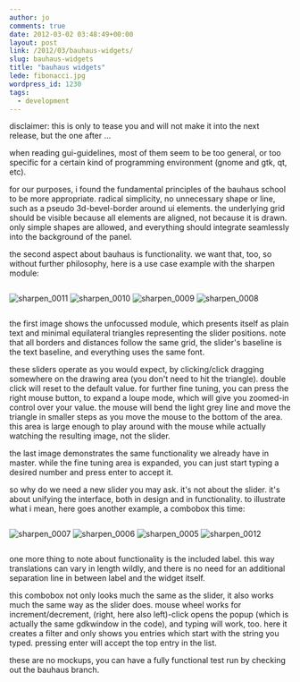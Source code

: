 ```yaml
---
author: jo
comments: true
date: 2012-03-02 03:48:49+00:00
layout: post
link: /2012/03/bauhaus-widgets/
slug: bauhaus-widgets
title: "bauhaus widgets"
lede: fibonacci.jpg
wordpress_id: 1230
tags:
  - development
---
```

disclaimer: this is only to tease you and will not make it into the next release, but the one after ...

when reading gui-guidelines, most of them seem to be too general, or too specific for a certain kind of programming environment (gnome and gtk, qt, etc).

for our purposes, i found the fundamental principles of the bauhaus school to be more appropriate. radical simplicity, no unnecessary shape or line, such as a pseudo 3d-bevel-border around ui elements. the underlying grid should be visible because all elements are aligned, not because it is drawn. only simple shapes are allowed, and everything should integrate seamlessly into the background of the panel.

the second aspect about bauhaus is functionality. we want that, too, so without further philosophy, here is a use case example with the sharpen module:


<span style="display: table-row;">
<span style="display: table-cell">

![sharpen_0011](sharpen_0011.jpg)

</span>
&nbsp;
<span style="display: table-cell">

![sharpen_0010](sharpen_0010.jpg)

</span>
&nbsp;
<span style="display: table-cell">

![sharpen_0009](sharpen_0009.jpg)

</span>
&nbsp;
<span style="display: table-cell">

![sharpen_0008](sharpen_0008.jpg)

</span>
</span>

the first image shows the unfocussed module, which presents itself as plain text and minimal equilateral triangles representing the slider positions. note that all borders and distances follow the same grid, the slider's baseline is the text baseline, and everything uses the same font.

these sliders operate as you would expect, by clicking/click dragging somewhere on the drawing area (you don't need to hit the triangle). double click will reset to the default value.
for further fine tuning, you can press the right mouse button, to expand a loupe mode, which will give you zoomed-in control over your value. the mouse will bend the light grey line and move the triangle in smaller steps as you move the mouse to the bottom of the area. this area is large enough to play around with the mouse while actually watching the resulting image, not the slider.

the last image demonstrates the same functionality we already have in master. while the fine tuning area is expanded, you can just start typing a desired number and press enter to accept it.

so why do we need a new slider you may ask. it's not about the slider. it's about unifying the interface, both in design and in functionality. to illustrate what i mean, here goes another example, a combobox this time:

<span style="display: table-row;">
<span style="display: table-cell">

![sharpen_0007](sharpen_0007.jpg)

</span>
&nbsp;
<span style="display: table-cell">

![sharpen_0006](sharpen_0006.jpg)

</span>
&nbsp;

<span style="display: table-cell">

![sharpen_0005](sharpen_0005.jpg)

</span>
&nbsp;

<span style="display: table-cell">

![sharpen_0012](sharpen_0012.jpg)

</span>

</span>

one more thing to note about functionality is the included label. this way translations can vary in length wildly, and there is no need for an additional separation line in between label and the widget itself.

this combobox not only looks much the same as the slider, it also works much the same way as the slider does. mouse wheel works for increment/decrement, (right, here also left)-click opens the popup (which is actually the same gdkwindow in the code), and typing will work, too. here it creates a filter and only shows you entries which start with the string you typed. pressing enter will accept the top entry in the list.

these are no mockups, you can have a fully functional test run by checking out the bauhaus branch.
